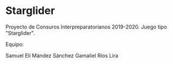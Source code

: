 # Starglider

Proyecto de Consuros Interpreparatorianos 2019-2020. Juego tipo "Starglider".

Equipo:

Samuel Elí Mández Sánchez
Gamaliel Ríos Lira
